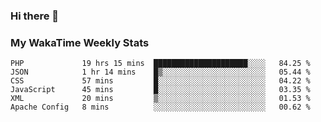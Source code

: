 ### Hi there 👋

<!--
**royschrauwen/royschrauwen** is a ✨ _special_ ✨ repository because its `README.md` (this file) appears on your GitHub profile.

Here are some ideas to get you started:

- 🔭 I’m currently working on ...
- 🌱 I’m currently learning ...
- 👯 I’m looking to collaborate on ...
- 🤔 I’m looking for help with ...
- 💬 Ask me about ...
- 📫 How to reach me: ...
- 😄 Pronouns: ...
- ⚡ Fun fact: ...
-->


### My WakaTime Weekly Stats
<!--START_SECTION:waka-->

```text
PHP             19 hrs 15 mins  █████████████████████░░░░   84.25 %
JSON            1 hr 14 mins    █▒░░░░░░░░░░░░░░░░░░░░░░░   05.44 %
CSS             57 mins         █░░░░░░░░░░░░░░░░░░░░░░░░   04.22 %
JavaScript      45 mins         █░░░░░░░░░░░░░░░░░░░░░░░░   03.35 %
XML             20 mins         ▒░░░░░░░░░░░░░░░░░░░░░░░░   01.53 %
Apache Config   8 mins          ░░░░░░░░░░░░░░░░░░░░░░░░░   00.62 %
```

<!--END_SECTION:waka-->
